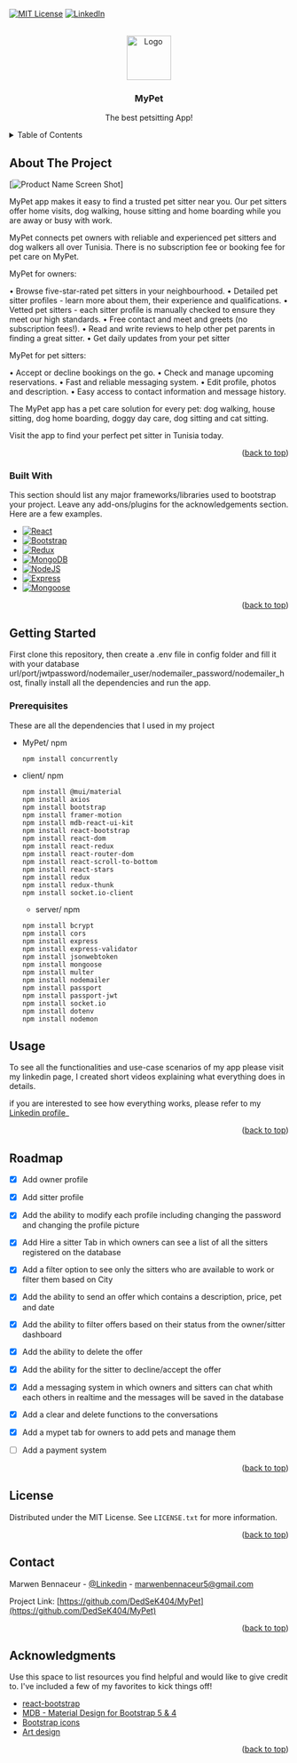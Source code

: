 <!-- Improved compatibility of back to top link: See: https://github.com/othneildrew/Best-README-Template/pull/73 -->
<a name="readme-top"></a>
<!--
*** Thanks for checking out the Best-README-Template. If you have a suggestion
*** that would make this better, please fork the repo and create a pull request
*** or simply open an issue with the tag "enhancement".
*** Don't forget to give the project a star!
*** Thanks again! Now go create something AMAZING! :D
-->



<!-- PROJECT SHIELDS -->
<!--
*** I'm using markdown "reference style" links for readability.
*** Reference links are enclosed in brackets [ ] instead of parentheses ( ).
*** See the bottom of this document for the declaration of the reference variables
*** for contributors-url, forks-url, etc. This is an optional, concise syntax you may use.
*** https://www.markdownguide.org/basic-syntax/#reference-style-links
-->

[![MIT License][license-shield]][license-url]
[![LinkedIn][linkedin-shield]][linkedin-url]



<!-- PROJECT LOGO -->
<br />
<div align="center">
  <a href="https://i.ibb.co/bs3SzbG/Logo.png">
    <img src="images/logo.png" alt="Logo" width="80" height="80">
  </a>

  <h3 align="center">MyPet</h3>

  <p align="center">
    The best petsitting App!
    <br />
    
  </p>
</div>



<!-- TABLE OF CONTENTS -->
<details>
  <summary>Table of Contents</summary>
  <ol>
    <li>
      <a href="#about-the-project">About The Project</a>
      <ul>
        <li><a href="#built-with">Built With</a></li>
      </ul>
    </li>
    <li>
      <a href="#getting-started">Getting Started</a>
      <ul>
        <li><a href="#prerequisites">Prerequisites</a></li>
      </ul>
    </li>
    <li><a href="#usage">Usage</a></li>
    <li><a href="#roadmap">Roadmap</a></li>
    <li><a href="#license">License</a></li>
    <li><a href="#contact">Contact</a></li>
    <li><a href="#acknowledgments">Acknowledgments</a></li>
  </ol>
</details>



<!-- ABOUT THE PROJECT -->
## About The Project

[![Product Name Screen Shot][product-screenshot]]

MyPet app makes it easy to find a trusted pet sitter near you. Our pet sitters offer home visits, dog walking, house sitting and home boarding while you are away or busy with work.

MyPet connects pet owners with reliable and experienced pet sitters and dog walkers all over Tunisia. There is no subscription fee or booking fee for pet care on MyPet.

MyPet for owners:

• Browse five-star-rated pet sitters in your neighbourhood.
• Detailed pet sitter profiles - learn more about them, their experience and qualifications.
• Vetted pet sitters - each sitter profile is manually checked to ensure they meet our high standards.
• Free contact and meet and greets (no subscription fees!).
• Read and write reviews to help other pet parents in finding a great sitter.
• Get daily updates from your pet sitter


MyPet for pet sitters:

• Accept or decline bookings on the go.
• Check and manage upcoming reservations.
• Fast and reliable messaging system.
• Edit profile, photos and description.
• Easy access to contact information and message history.

The MyPet app has a pet care solution for every pet: dog walking, house sitting, dog home boarding, doggy day care, dog sitting and cat sitting.

Visit the app to find your perfect pet sitter in Tunisia today.


<p align="right">(<a href="#readme-top">back to top</a>)</p>



### Built With

This section should list any major frameworks/libraries used to bootstrap your project. Leave any add-ons/plugins for the acknowledgements section. Here are a few examples.


* [![React][React.js]][React-url]
* [![Bootstrap][Bootstrap.com]][Bootstrap-url]
* [![Redux][Redux.com]][Redux-url]
* [![MongoDB][MongoDB.com]][MongoDB-url]
* [![NodeJS][NodeJS.com]][NodeJS-url]
* [![Express][Express.com]][Express-url]
* [![Mongoose][Mongoose.com]][Mongoose-url]


<p align="right">(<a href="#readme-top">back to top</a>)</p>



<!-- GETTING STARTED -->
## Getting Started

First clone this repository, then create a .env file in config folder and fill it with your database url/port/jwtpassword/nodemailer_user/nodemailer_password/nodemailer_host, finally install all the dependencies and run the app.

### Prerequisites

These are all the dependencies that I used in my project
* MyPet/ npm
  ```
  npm install concurrently
  ```
* client/ npm
  ```
  npm install @mui/material
  npm install axios
  npm install bootstrap
  npm install framer-motion
  npm install mdb-react-ui-kit
  npm install react-bootstrap
  npm install react-dom
  npm install react-redux
  npm install react-router-dom
  npm install react-scroll-to-bottom
  npm install react-stars
  npm install redux
  npm install redux-thunk
  npm install socket.io-client
  
  ```
  * server/ npm
  ```
  npm install bcrypt
  npm install cors
  npm install express
  npm install express-validator
  npm install jsonwebtoken
  npm install mongoose
  npm install multer
  npm install nodemailer
  npm install passport
  npm install passport-jwt
  npm install socket.io
  npm install dotenv
  npm install nodemon
  
  ```



<!-- USAGE EXAMPLES -->
## Usage

To see all the functionalities and use-case scenarios of my app please visit my linkedin page, I created short videos explaining what everything does in details.

if you are interested to see how everything works, please refer to my [Linkedin profile](https://www.linkedin.com/in/marwen-bennaceur-584366270/)_

<p align="right">(<a href="#readme-top">back to top</a>)</p>



<!-- ROADMAP -->
## Roadmap

- [x] Add owner profile
- [x] Add sitter profile
- [x] Add the ability to modify each profile including changing the password and changing the profile picture
- [x] Add Hire a sitter Tab in which owners can see a list of all the sitters registered on the database
- [x] Add a filter option to see only the sitters who are available to work or filter them based on City
- [x] Add the ability to send an offer which contains a description, price, pet and date
- [x] Add the ability to filter offers based on their status from the owner/sitter dashboard
- [x] Add the ability to delete the offer
- [x] Add the ability for the sitter to decline/accept the offer
- [x] Add a messaging system in which owners and sitters can chat whith each others in realtime and the messages will be saved in the database
- [x] Add a clear and delete functions to the conversations
- [x] Add a mypet tab for owners to add pets and manage them
- [ ] Add a payment system




<p align="right">(<a href="#readme-top">back to top</a>)</p>





<!-- LICENSE -->
## License

Distributed under the MIT License. See `LICENSE.txt` for more information.

<p align="right">(<a href="#readme-top">back to top</a>)</p>



<!-- CONTACT -->
## Contact

Marwen Bennaceur - [@Linkedin](https://www.linkedin.com/in/marwen-bennaceur-584366270/) - marwenbennaceur5@gmail.com

Project Link: [https://github.com/DedSeK404/MyPet](https://github.com/DedSeK404/MyPet)

<p align="right">(<a href="#readme-top">back to top</a>)</p>



<!-- ACKNOWLEDGMENTS -->
## Acknowledgments

Use this space to list resources you find helpful and would like to give credit to. I've included a few of my favorites to kick things off!

* [react-bootstrap](https://react-bootstrap.github.io/)
* [MDB - Material Design for Bootstrap 5 & 4](https://mdbootstrap.com/)
* [Bootstrap icons](https://mdbootstrap.com/docs/standard/content-styles/icons/)
* [Art design](https://www.freepik.com/free-vector/hand-drawn-pet-sitting-instagram-posts_32874114.htm#from_view=detail_serie)

<p align="right">(<a href="#readme-top">back to top</a>)</p>



<!-- MARKDOWN LINKS & IMAGES -->
<!-- https://www.markdownguide.org/basic-syntax/#reference-style-links -->
[contributors-shield]: https://img.shields.io/github/contributors/othneildrew/Best-README-Template.svg?style=for-the-badge
[contributors-url]: https://github.com/othneildrew/Best-README-Template/graphs/contributors
[forks-shield]: https://img.shields.io/github/forks/othneildrew/Best-README-Template.svg?style=for-the-badge
[forks-url]: https://github.com/othneildrew/Best-README-Template/network/members
[stars-shield]: https://img.shields.io/github/stars/othneildrew/Best-README-Template.svg?style=for-the-badge
[stars-url]: https://github.com/othneildrew/Best-README-Template/stargazers
[issues-shield]: https://img.shields.io/github/issues/othneildrew/Best-README-Template.svg?style=for-the-badge
[issues-url]: https://github.com/othneildrew/Best-README-Template/issues
[license-shield]: https://img.shields.io/github/license/othneildrew/Best-README-Template.svg?style=for-the-badge
[license-url]: https://github.com/DedSeK404/MyPet/blob/main/LICENSE.txt
[linkedin-shield]: https://img.shields.io/badge/-LinkedIn-black.svg?style=for-the-badge&logo=linkedin&colorB=555
[linkedin-url]: https://www.linkedin.com/in/marwen-bennaceur-584366270/
[product-screenshot]: https://i.ibb.co/6WtbZdx/screenshot.png
[Next.js]: https://img.shields.io/badge/next.js-000000?style=for-the-badge&logo=nextdotjs&logoColor=white
[Next-url]: https://nextjs.org/
[React.js]: https://img.shields.io/badge/React-20232A?style=for-the-badge&logo=react&logoColor=61DAFB
[React-url]: https://reactjs.org/
[Vue.js]: https://img.shields.io/badge/Vue.js-35495E?style=for-the-badge&logo=vuedotjs&logoColor=4FC08D
[Vue-url]: https://vuejs.org/
[Angular.io]: https://img.shields.io/badge/Angular-DD0031?style=for-the-badge&logo=angular&logoColor=white
[Angular-url]: https://angular.io/
[Svelte.dev]: https://img.shields.io/badge/Svelte-4A4A55?style=for-the-badge&logo=svelte&logoColor=FF3E00
[Svelte-url]: https://svelte.dev/
[Laravel.com]: https://img.shields.io/badge/Laravel-FF2D20?style=for-the-badge&logo=laravel&logoColor=white
[Laravel-url]: https://laravel.com
[Bootstrap.com]: https://img.shields.io/badge/Bootstrap-563D7C?style=for-the-badge&logo=bootstrap&logoColor=white
[Bootstrap-url]: https://getbootstrap.com
[JQuery.com]: https://img.shields.io/badge/jQuery-0769AD?style=for-the-badge&logo=jquery&logoColor=white
[JQuery-url]: https://jquery.com 
[Mongoose.com]: https://img.shields.io/badge/M-mongoose-%23D9634D
[MongoDB.com]:https://img.shields.io/badge/M-mongoDB-%2396C40F
[Express.com]:https://img.shields.io/badge/E-Express-%23D7614B
[NodeJS.com]:https://img.shields.io/badge/N-NodeJS-%234EC820
[Redux.com]:https://img.shields.io/badge/R-Redux-%238B36DB
[Mongoose-url]: https://mongoosejs.com/
[MongoDB-url]: https://www.mongodb.com/
[Express-url]: https://expressjs.com/
[NodeJS-url]: https://nodejs.org/en
[Redux-url]: https://redux.js.org/

